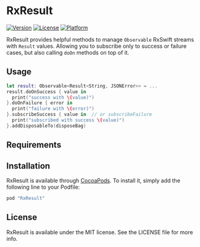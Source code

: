 RxResult
=====

[![Version](https://img.shields.io/cocoapods/v/RxResult.svg?style=flat)](http://cocoapods.org/pods/RxResult)
[![License](https://img.shields.io/cocoapods/l/RxResult.svg?style=flat)](http://cocoapods.org/pods/RxResult)
[![Platform](https://img.shields.io/cocoapods/p/RxResult.svg?style=flat)](http://cocoapods.org/pods/RxResult)

RxResult provides helpful methods to manage `Observable` RxSwift streams with `Result` values. Allowing you to subscribe only to success or failure cases, but also calling `doOn` methods on top of it.

## Usage

```swift
let result: Observable<Result<String, JSONError>> = ...
result.doOnSuccess { value in
  print("success with \(value)")
}.doOnFailure { error in
  print("failure with \(error)")
}.subscribeSuccess { value in  // or subscribeFailure
  print("subscribed with success \(value)")
}.addDisposableTo(disposeBag)
```
## Requirements

## Installation

RxResult is available through [CocoaPods](http://cocoapods.org). To install
it, simply add the following line to your Podfile:

```ruby
pod "RxResult"
```

## License

RxResult is available under the MIT license. See the LICENSE file for more info.
